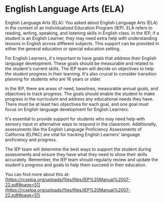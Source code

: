 # English Language Arts (ELA)
English Language Arts (ELA): You asked about English Language Arts (ELA) in the context of an Individualized Education Program (IEP). ELA refers to reading, writing, speaking, and listening skills in English class. In the IEP, if a student is an English Learner, they may need extra help with understanding lessons in English across different subjects. This support can be provided in either the general education or special education setting.

For English Learners, it's important to have goals that address their English language development. These goals should be measurable and related to the student's current skills. The IEP team will decide on objectives to help the student progress in their learning. It's also crucial to consider transition planning for students who are 16 years or older.

In the IEP, there are areas of need, baselines, measurable annual goals, and objectives to track progress. The goals should enable the student to make progress in the curriculum and address any educational needs they have. There must be at least two objectives for each goal, and one goal must focus on English language development for English Learners.

It's essential to provide support for students who may need help with sensory input or alternative ways to respond in the classroom. Additionally, assessments like the English Language Proficiency Assessments of California (ELPAC) are vital for tracking English Learners' language proficiency and progress.

The IEP team will determine the best ways to support the student during assessments and ensure they have what they need to show their skills accurately. Remember, the IEP team should regularly review and update the student's progress and goals to help them succeed in their education.

You can find more about this at: [https://rcselpa.org/uploads/files/files/IEP%20Manual%2007-22.pdf#page=51](https://rcselpa.org/uploads/files/files/IEP%20Manual%2007-22.pdf#page=51)
